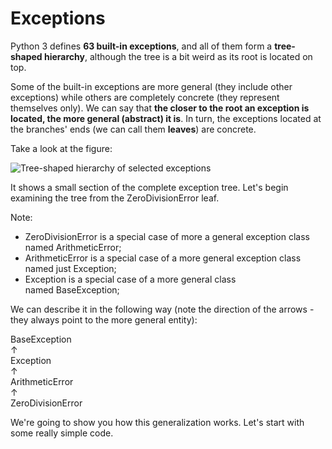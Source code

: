# Exceptions

Python 3 defines **63 built-in exceptions**, and all of them form a **tree-shaped hierarchy**, although the tree is a bit weird as its root is located on top.

Some of the built-in exceptions are more general (they include other exceptions) while others are completely concrete (they represent themselves only). We can say that **the closer to the root an exception is located, the more general (abstract) it is**. In turn, the exceptions located at the branches' ends (we can call them **leaves**) are concrete.

Take a look at the figure:

![Tree-shaped hierarchy of selected exceptions](https://edube.org/uploads/media/default/0001/01/0ee75473d85349d36925771423976c94c08ddbf1.png)  
  

It shows a small section of the complete exception tree. Let's begin examining the tree from the ZeroDivisionError leaf.

Note:

- ZeroDivisionError is a special case of more a general exception class named ArithmeticError;
- ArithmeticError is a special case of a more general exception class named just Exception;
- Exception is a special case of a more general class named BaseException;

We can describe it in the following way (note the direction of the arrows - they always point to the more general entity):

BaseException  
↑  
Exception  
↑  
ArithmeticError  
↑  
ZeroDivisionError

  

We're going to show you how this generalization works. Let's start with some really simple code.